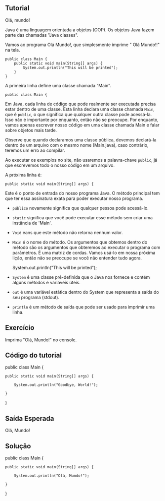 Tutorial
--------

Olá, mundo! 

Java é uma linguagem orientada a objetos (OOP). Os objetos Java fazem parte das chamadas "Java classes". 

Vamos ao programa Olá Mundo!, que simplesmente imprime " Olá Mundo!!" na tela.


    public class Main {
        public static void main(String[] args) {
            System.out.println("This will be printed");
        }
    }

A primeira linha define uma classe chamada “Main”.

    public class Main {

Em Java, cada linha de código que pode realmente ser executada precisa estar dentro de uma classe. Esta linha declara uma classe chamada `Main`, que é `public`, o que significa que qualquer outra classe pode acessá-la. Isso não é importante por enquanto, então não se preocupe. Por enquanto, vamos apenas escrever nosso código em uma classe chamada Main e falar sobre objetos mais tarde.

Observe que quando declaramos uma classe pública, devemos declará-la dentro de um arquivo com o mesmo nome (Main.java), caso contrário, teremos um erro ao compilar.

Ao executar os exemplos no site, não usaremos a palavra-chave `public`, já que escrevemos todo o nosso código em um arquivo.

A próxima linha é:

    public static void main(String[] args) {

Este é o ponto de entrada do nosso programa Java. O método principal tem que ter essa assinatura exata para poder executar nosso programa.

* `público` novamente significa que qualquer pessoa pode acessá-lo.
* `static` significa que você pode executar esse método sem criar uma instância de 'Main'.
* `Void` eans que este método não retorna nenhum valor.
* `Main` é o nome do método.
Os argumentos que obtemos dentro do método são os argumentos que obteremos ao executar o programa com parâmetros. É uma matriz de cordas. Vamos usá-lo em nossa próxima lição, então não se preocupe se você não entender tudo agora.


    System.out.println("This will be printed");

* `System` é uma classe pré-definida que o Java nos fornece e contém alguns métodos e variáveis úteis.
* `out` é uma variável estática dentro do System que representa a saída do seu programa (stdout).
* `println` é um método de saída que pode ser usado para imprimir uma linha.


Exercício
--------

Imprima "Olá, Mundo!" no console.

Código do tutorial
-------------

public class Main {

    public static void main(String[] args) {

        System.out.println("Goodbye, World!");

    }

}

Saída Esperada
---------------

Olá, Mundo!

Solução
--------

public class Main {

    public static void main(String[] args) {

        System.out.println("Olá, Mundo!");

    }

}
